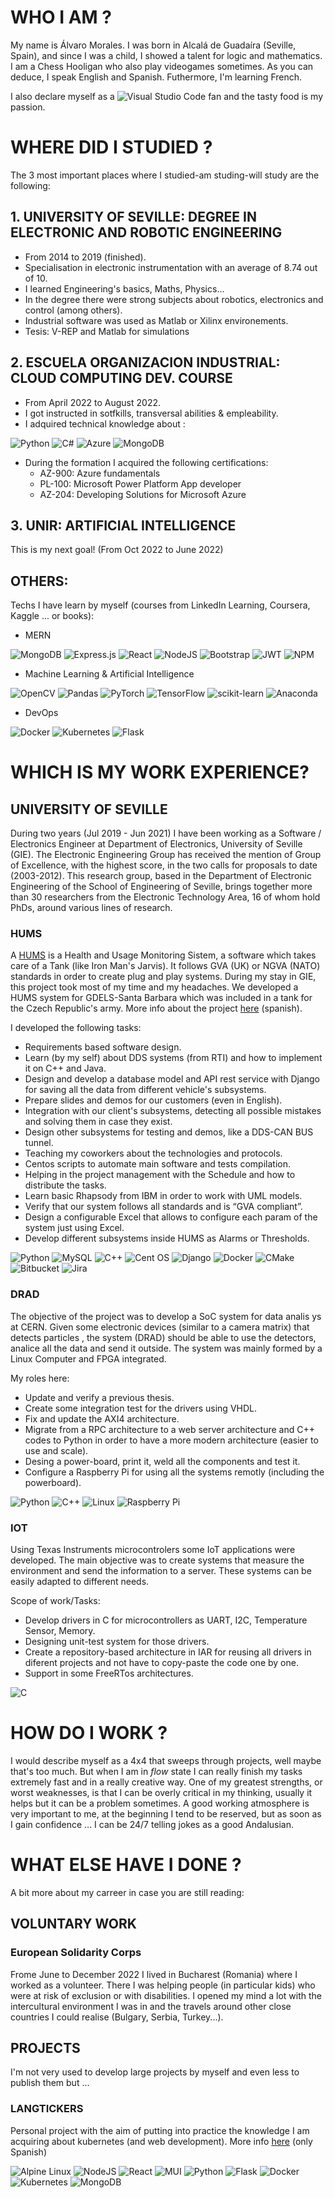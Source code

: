 # WHO I AM ?
My name is Álvaro Morales. I was born in Alcalá de Guadaíra (Seville, Spain), and since I was a child, I showed a talent for logic and mathematics. I am a Chess Hooligan who also play videogames sometimes. As you can deduce, I speak English and Spanish. Futhermore, I'm learning French.

I also declare myself as a  ![Visual Studio Code](https://img.shields.io/badge/Visual%20Studio%20Code-0078d7.svg?style=for-the-badge&logo=visual-studio-code&logoColor=white)  fan and the tasty food is my passion.


# WHERE DID I STUDIED ?
The 3 most important places where I studied-am studing-will study are the following:
## 1. UNIVERSITY OF SEVILLE:  DEGREE IN ELECTRONIC AND ROBOTIC ENGINEERING
-  From 2014 to 2019 (finished).
- Specialisation in electronic instrumentation with an average of 8.74 out of 10.
- I learned Engineering's basics, Maths, Physics... 
- In the degree there were strong subjects about robotics, electronics and control (among others).
- Industrial software was used as Matlab or Xilinx environements.
- Tesis: V-REP and Matlab for simulations
## 2. ESCUELA ORGANIZACION INDUSTRIAL: CLOUD COMPUTING DEV. COURSE
- From April 2022 to August 2022.
- I got instructed in sotfkills, transversal abilities & empleability.
- I adquired technical knowledge about :

![Python](https://img.shields.io/badge/python-3670A0?style=for-the-badge&logo=python&logoColor=ffdd54) 
![C#](https://img.shields.io/badge/c%23-%23239120.svg?style=for-the-badge&logo=c-sharp&logoColor=white) 
![Azure](https://img.shields.io/badge/azure-%230072C6.svg?style=for-the-badge&logo=microsoftazure&logoColor=white)
![MongoDB](https://img.shields.io/badge/MongoDB-%234ea94b.svg?style=for-the-badge&logo=mongodb&logoColor=white)

- During the formation I acquired the following certifications:
  - AZ-900: Azure fundamentals
  - PL-100: Microsoft Power Platform App developer 
  - AZ-204: Developing Solutions for Microsoft Azure

## 3. UNIR: ARTIFICIAL INTELLIGENCE 
This is my next goal! (From Oct 2022 to June 2022)

## OTHERS:
Techs I have learn by myself (courses from LinkedIn Learning, Coursera, Kaggle ... or books):

- MERN

![MongoDB](https://img.shields.io/badge/MongoDB-%234ea94b.svg?style=for-the-badge&logo=mongodb&logoColor=white)
![Express.js](https://img.shields.io/badge/express.js-%23404d59.svg?style=for-the-badge&logo=express&logoColor=%2361DAFB)
![React](https://img.shields.io/badge/react-%2320232a.svg?style=for-the-badge&logo=react&logoColor=%2361DAFB)
![NodeJS](https://img.shields.io/badge/node.js-6DA55F?style=for-the-badge&logo=node.js&logoColor=white)
![Bootstrap](https://img.shields.io/badge/bootstrap-%23563D7C.svg?style=for-the-badge&logo=bootstrap&logoColor=white)
![JWT](https://img.shields.io/badge/JWT-black?style=for-the-badge&logo=JSON%20web%20tokens)
![NPM](https://img.shields.io/badge/NPM-%23000000.svg?style=for-the-badge&logo=npm&logoColor=white)

- Machine Learning & Artificial Intelligence

![OpenCV](https://img.shields.io/badge/opencv-%23white.svg?style=for-the-badge&logo=opencv&logoColor=white)
![Pandas](https://img.shields.io/badge/pandas-%23150458.svg?style=for-the-badge&logo=pandas&logoColor=white)
![PyTorch](https://img.shields.io/badge/PyTorch-%23EE4C2C.svg?style=for-the-badge&logo=PyTorch&logoColor=white)
![TensorFlow](https://img.shields.io/badge/TensorFlow-%23FF6F00.svg?style=for-the-badge&logo=TensorFlow&logoColor=white)
![scikit-learn](https://img.shields.io/badge/scikit--learn-%23F7931E.svg?style=for-the-badge&logo=scikit-learn&logoColor=white)
![Anaconda](https://img.shields.io/badge/Anaconda-%2344A833.svg?style=for-the-badge&logo=anaconda&logoColor=white)

- DevOps

![Docker](https://img.shields.io/badge/docker-%230db7ed.svg?style=for-the-badge&logo=docker&logoColor=white)
![Kubernetes](https://img.shields.io/badge/kubernetes-%23326ce5.svg?style=for-the-badge&logo=kubernetes&logoColor=white)
![Flask](https://img.shields.io/badge/flask-%23000.svg?style=for-the-badge&logo=flask&logoColor=white)


# WHICH IS MY WORK EXPERIENCE?
## UNIVERSITY OF SEVILLE

During two years (Jul 2019 - Jun 2021) I have been working as a Software / Electronics Engineer at Department of Electronics, University of Seville (GIE). The Electronic Engineering Group has received the mention of Group of Excellence, with the highest score, in the two calls for proposals to date (2003-2012). This research group, based in the Department of Electronic Engineering of the School of Engineering of Seville, brings together more than 30
researchers from the Electronic Technology Area, 16 of whom hold PhDs, around various lines of research.

### HUMS
A [HUMS](https://www.omgwiki.org/ddsf/doku.php?id=ddsf:public:guidebook:03_user:07_gva) is a Health and Usage Monitoring Sistem, a software which takes care of a Tank (like Iron Man's Jarvis). It follows GVA (UK) or NGVA (NATO) standards in order to create plug and play systems. During my stay in GIE, this project took most of my time and my headaches. We developed a HUMS system for GDELS-Santa Barbara which was included in a tank for the Czech Republic's army. More info about the project [here](https://www.infodefensa.com/texto-diario/mostrar/3166079/gdels-sbs-presenta-herramienta-predictiva-mantenimiento-vehiculos-basado-condicion) (spanish).

I developed the following tasks:
- Requirements based software design.
- Learn (by my self) about DDS systems (from RTI) and how to implement it on C++ and Java.
- Design and develop a database model and API rest service with Django for saving all the data from different vehicle's subsystems.
- Prepare slides and demos for our customers (even in English).
- Integration with our client's subsystems, detecting all possible mistakes and solving them in case they exist.
- Design other subsystems for testing and demos, like a DDS-CAN BUS tunnel.
- Teaching my coworkers about the technologies and protocols.
- Centos scripts to automate main software and tests compilation.
- Helping in the project management with the Schedule and how to distribute the tasks.
- Learn basic Rhapsody from IBM in order to work with UML models.
- Verify that our system follows all standards and is “GVA compliant”.
- Design a configurable Excel that allows to configure each param of the system just using Excel.
- Develop different subsystems inside HUMS as Alarms or Thresholds.

![Python](https://img.shields.io/badge/python-3670A0?style=for-the-badge&logo=python&logoColor=ffdd54)
![MySQL](https://img.shields.io/badge/mysql-%2300f.svg?style=for-the-badge&logo=mysql&logoColor=white)
![C++](https://img.shields.io/badge/c++-%2300599C.svg?style=for-the-badge&logo=c%2B%2B&logoColor=white)
![Cent OS](https://img.shields.io/badge/cent%20os-002260?style=for-the-badge&logo=centos&logoColor=F0F0F0)
![Django](https://img.shields.io/badge/django-%23092E20.svg?style=for-the-badge&logo=django&logoColor=white)
![Docker](https://img.shields.io/badge/docker-%230db7ed.svg?style=for-the-badge&logo=docker&logoColor=white)
![CMake](https://img.shields.io/badge/CMake-%23008FBA.svg?style=for-the-badge&logo=cmake&logoColor=white)
![Bitbucket](https://img.shields.io/badge/bitbucket-%230047B3.svg?style=for-the-badge&logo=bitbucket&logoColor=white)
![Jira](https://img.shields.io/badge/jira-%230A0FFF.svg?style=for-the-badge&logo=jira&logoColor=white)

### DRAD
The objective of the project was to develop a SoC system for data analis ys at CERN. Given some electronic devices (similar to a camera matrix) that detects particles , the system (DRAD) should be able to use the detectors, analice all the data and send it outside. The system was mainly formed by a Linux Computer and FPGA integrated.

My roles here:
- Update and verify a previous thesis.
- Create some integration test for the drivers using VHDL.
- Fix and update the AXI4 architecture.
- Migrate from a RPC architecture to a web server architecture and C++ codes to
Python in order to have a more modern architecture (easier to use and scale).
- Desing a power-board, print it, weld all the components and test it.
- Configure a Raspberry Pi for using all the systems remotly (including the powerboard).

![Python](https://img.shields.io/badge/python-3670A0?style=for-the-badge&logo=python&logoColor=ffdd54)
![C++](https://img.shields.io/badge/c++-%2300599C.svg?style=for-the-badge&logo=c%2B%2B&logoColor=white)
![Linux](https://img.shields.io/badge/Linux-FCC624?style=for-the-badge&logo=linux&logoColor=black)
![Raspberry Pi](https://img.shields.io/badge/-RaspberryPi-C51A4A?style=for-the-badge&logo=Raspberry-Pi)

### IOT
Using Texas Instruments microcontrolers some IoT applications were developed. The main objective was to create systems that measure the environment and send the information to a server. These systems can be easily adapted to different needs.

Scope of work/Tasks:
- Develop drivers in C for microcontrollers as UART, I2C, Temperature Sensor, Memory.
- Designing unit-test system for those drivers.
- Create a repository-based architecture in IAR for reusing all drivers in diferent
projects and not have to copy-paste the code one by one.
- Support in some FreeRTos architectures.

![C](https://img.shields.io/badge/c-%2300599C.svg?style=for-the-badge&logo=c&logoColor=white)

# HOW DO I WORK ?
I would describe myself as a 4x4 that sweeps through projects, well maybe that's too much. But when I am in *flow* state I can really finish my tasks extremely fast and in a really creative way. One of my greatest strengths, or worst weaknesses, is that I can be overly critical in my thinking, usually it helps but it can be a problem sometimes. A good working atmosphere is very important to me, at the beginning I tend to be reserved, but as soon as I gain confidence ... I can be 24/7 telling jokes as a good Andalusian.

# WHAT ELSE HAVE I DONE ?
A bit more about my carreer in case you are still reading:
## VOLUNTARY WORK
### European Solidarity Corps
Frome June to December 2022 I lived in Bucharest (Romania) where I worked as a volunteer. There I was helping people (in particular kids) who were at risk of exclusion or with disabilities. I opened my mind a lot with the intercultural environment I was in and the travels around other close countries I could realise (Bulgary, Serbia, Turkey...). 
## PROJECTS
I'm not very used to develop large projects by myself and even less to publish them but ...
### LANGTICKERS
Personal project with the aim of putting into practice the knowledge I am acquiring about kubernetes (and web development).
More info [here](https://github.com/alvaromrls/langProject) (only Spanish)

![Alpine Linux](https://img.shields.io/badge/Alpine_Linux-%230D597F.svg?style=for-the-badge&logo=alpine-linux&logoColor=white)
![NodeJS](https://img.shields.io/badge/node.js-6DA55F?style=for-the-badge&logo=node.js&logoColor=white)
![React](https://img.shields.io/badge/react-%2320232a.svg?style=for-the-badge&logo=react&logoColor=%2361DAFB)
![MUI](https://img.shields.io/badge/MUI-%230081CB.svg?style=for-the-badge&logo=mui&logoColor=white)
![Python](https://img.shields.io/badge/python-3670A0?style=for-the-badge&logo=python&logoColor=ffdd54)
![Flask](https://img.shields.io/badge/flask-%23000.svg?style=for-the-badge&logo=flask&logoColor=white)
![Docker](https://img.shields.io/badge/docker-%230db7ed.svg?style=for-the-badge&logo=docker&logoColor=white)
![Kubernetes](https://img.shields.io/badge/kubernetes-%23326ce5.svg?style=for-the-badge&logo=kubernetes&logoColor=white)
![MongoDB](https://img.shields.io/badge/MongoDB-%234ea94b.svg?style=for-the-badge&logo=mongodb&logoColor=white)
